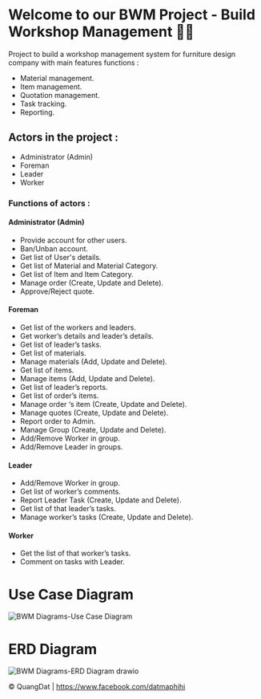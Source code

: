 # Welcome to our BWM Project - Build Workshop Management 👋👋
Project to build a workshop management system for furniture design company with main features functions :  
* Material management. 
* Item management.
* Quotation management. 
* Task tracking. 
* Reporting.

## Actors in the project :
* Administrator (Admin) 
* Foreman 
* Leader 
* Worker 

### Functions of actors :

#### Administrator (Admin)
* Provide account for other users. 
* Ban/Unban account. 
* Get list of User's details. 
* Get list of Material and Material Category. 
* Get list of Item and Item Category. 
* Manage order (Create, Update and Delete).
* Approve/Reject quote.
  
#### Foreman
* Get list of the workers and leaders. 
* Get worker’s details and leader’s details. 
* Get list of leader’s tasks.
* Get list of materials. 
* Manage materials (Add, Update and Delete). 
* Get list of items. 
* Manage items (Add, Update and Delete). 
* Get list of leader’s reports. 
* Get list of order’s items. 
* Manage order ‘s item (Create, Update and Delete). 
* Manage quotes (Create, Update and Delete). 
* Report order to Admin. 
* Manage Group (Create, Update and Delete). 
* Add/Remove Worker in group. 
* Add/Remove Leader in groups.

#### Leader
* Add/Remove Worker in group. 
* Get list of worker’s comments. 
* Report Leader Task (Create, Update and Delete). 
* Get list of that leader’s tasks. 
* Manage worker’s tasks (Create, Update and Delete).
  
#### Worker
* Get the list of that worker’s tasks. 
* Comment on tasks with Leader.
  
# Use Case Diagram
![BWM Diagrams-Use Case Diagram](https://github.com/QuanggDat/Capstone_BWM_BE/assets/108293525/44363935-fa0b-47b9-b808-4eff5ce997ac)

# ERD Diagram
![BWM Diagrams-ERD Diagram drawio](https://github.com/QuanggDat/Capstone_BWM_BE/assets/108293525/97b1c1e9-7784-4495-993b-20ac45374d2d)

© QuangDat | https://www.facebook.com/datmaphihi
